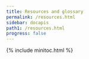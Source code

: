 ```yaml
---
title: Resources and glossary
permalink: /resources.html
sidebar: docapis
path1: /resources.html
progress: false
---
```


{% include minitoc.html %}
